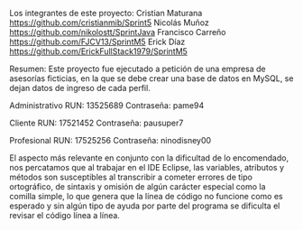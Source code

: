 Los integrantes de este proyecto:
Cristian Maturana       https://github.com/cristianmib/Sprint5
Nicolás Muñoz            https://github.com/nikolostt/SprintJava
Francisco Carreño      https://github.com/FJCV13/SprintM5
Erick Díaz                    https://github.com/ErickFullStack1979/SprintM5

Resumen: Este proyecto fue ejecutado a petición de una empresa de asesorías ficticias, en la que se debe crear una base de datos en MySQL, se dejan datos de ingreso de cada 
perfil.

Administrativo
RUN: 13525689
Contraseña: pame94

Cliente
RUN: 17521452
Contraseña: pausuper7

Profesional
RUN: 17525256
Contraseña: ninodisney00

El aspecto más relevante en conjunto con la dificultad de lo encomendado, nos percatamos que al trabajar en el IDE Eclipse, las variables, atributos y métodos son susceptibles
al transcribir a cometer errores de tipo ortográfico, de sintaxis y omisión de algún carácter especial como la comilla simple, lo que genera que la línea de código no funcione como es esperado y sin algún tipo de ayuda por parte del programa se dificulta el revisar el código línea a línea.

